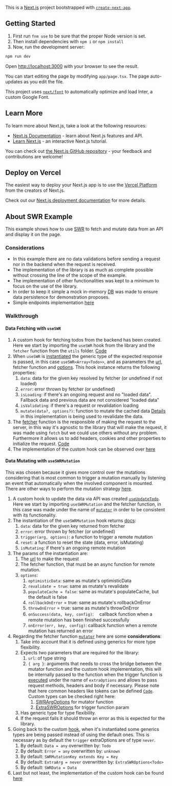 This is a [Next.js](https://nextjs.org/) project bootstrapped with [`create-next-app`](https://github.com/vercel/next.js/tree/canary/packages/create-next-app).

## Getting Started

1) First run `fnm use` to be sure that the proper Node version is set.
2) Then install dependencies with `npm i` or `npm install`
3) Now, run the development server:

```bash
npm run dev
```

Open [http://localhost:3000](http://localhost:3000) with your browser to see the result.

You can start editing the page by modifying `app/page.tsx`. The page auto-updates as you edit the file.

This project uses [`next/font`](https://nextjs.org/docs/basic-features/font-optimization) to automatically optimize and load Inter, a custom Google Font.

## Learn More

To learn more about Next.js, take a look at the following resources:

- [Next.js Documentation](https://nextjs.org/docs) - learn about Next.js features and API.
- [Learn Next.js](https://nextjs.org/learn) - an interactive Next.js tutorial.

You can check out [the Next.js GitHub repository](https://github.com/vercel/next.js/) - your feedback and contributions are welcome!

## Deploy on Vercel

The easiest way to deploy your Next.js app is to use the [Vercel Platform](https://vercel.com/new?utm_medium=default-template&filter=next.js&utm_source=create-next-app&utm_campaign=create-next-app-readme) from the creators of Next.js.

Check out our [Next.js deployment documentation](https://nextjs.org/docs/deployment) for more details.

## About SWR Example

This example shows how to use [SWR](https://swr.vercel.app/) to fetch and mutate data from an API and display it on the page.

### Considerations

- In this example there are no data validations before sending a request nor in the backend when the request is received.
- The implementation of the library is as much as complete possible without crossing the line of the scope of the example.
- The implementation of other functionalities was kept to a minimum to focus on the use of the library.
- In order to keep it simple a mock in-memory [DB](./src/lib/db.ts) was made to ensure data persistence for demonstration proposes.
- Simple endpoints implementation [here](./pages/api/todos.ts)

### Walkthrough

#### Data Fetching with `useSWR`

1) A custom hook for fetching todos from the backend has been created. Here we start by importing the `useSWR` hook from the library and the `fetcher` function from the `utils` folder. [Code](./src/hooks/useGetTodos.ts#L1-L2)
2) When `useSWR` is [instantiated](./src/hooks/useGetTodos.ts#L8) the generic type of the expected response is passed, in this case `useSWR<Array<Todo>>`, and as parameters the [url](./src/hooks/useGetTodos.ts#L6), fetcher function and [options](https://swr.vercel.app/docs/api#options). This hook instance returns the following properties:
   1) `data`: data for the given key resolved by fetcher (or undefined if not loaded)
   2) `error`: error thrown by fetcher (or undefined)
   3) `isLoading`: if there's an ongoing request and no "loaded data". Fallback data and previous data are not considered "loaded data"
   4) `isValidating`: if there's a request or revalidation loading
   5) `mutate(data?, options?)`: function to mutate the cached data [Details](https://swr.vercel.app/docs/mutation) in this implementation is being used to revalidate the data.
3) The [fetcher](./src/hooks/_fetcher.ts#L6) function is the responsible of making the request to the server, in this way it's agnostic to the library that will make the request, it was made using `fetch` but we could use others without any problem. Furthermore it allows us to add headers, cookies and other properties to initialize the request. [Code](./src/hooks/_fetcher.ts#L9)
4) The implementation of the custom hook can be observed over [here](./src/app/page.tsx#L11)

#### Data Mutating with `useSWRMutation`

This was chosen because it gives more control over the mutations considering that is most common to trigger a mutation manually by listening an event that automatically when the involved component is mounted. There are other ways to perform the mutation strategy [here](https://swr.vercel.app/docs/mutation).

1) A custom hook to update the data via API was created [`useUpdateTodo`](./src/hooks/useUpdateTodo.ts). Here we start by importing `useSWRMutation` and the fetcher function, in this case was made under the name of [`mutator`](./src/hooks/_mutator.ts#L6) in order to be consistent with its functionality.
2) The instantiation of the `useSWRMutation` hook returns [docs](https://swr.vercel.app/docs/mutation#useswrmutation):
   1) `data`: data for the given key returned from fetcher
   2) `error`: error thrown by fetcher (or undefined)
   3) `trigger(arg, options)`: a function to trigger a remote mutation
   4) `reset`: a function to reset the state (data, error, isMutating)
   5) `isMutating`: if there's an ongoing remote mutation
3) The params of the instantiation are:
   1) The [url](./src/hooks/useUpdateTodo.ts#L7) to make the request
   2) The fetcher function, that must be an async function for remote mutation.
   3) `options`:
      1) `optimisticData`: same as mutate's optimisticData
      2) `revalidate = true`: same as mutate's revalidate
      3) `populateCache = false`: same as mutate's populateCache, but the default is false
      4) `rollbackOnError` = true: same as mutate's rollbackOnError
      5) `throwOnError` = true: same as mutate's throwOnError
      6) `onSuccess(data, key, config)`:　 callback function when a remote mutation has been finished successfully
      7) `onError(err, key, config)`: callback function when a remote mutation has returned an error
4) Regarding the fetcher function [`mutator`](./src/hooks/_mutator.ts#L6) here are some **considerations**:
   1) Take into account that it is defined using generics for more type flexibility.
   2) Expects two parameters that are required for the library:
      1) `url`: of type string
      2) `{ arg }`: arguments that needs to cross the bridge between the mutator function and the custom hook implementation, this will be internally passed to the function when the trigger function is [executed](./src/hooks/useUpdateTodo.ts#L21) under the name of `extraOptions` and allows to pass request methods, headers and body if necessary. Please note that here common headers like tokens can be defined [`Code`](./src/hooks/_mutator.ts#L12). Custom types can be checked right here:
         1) [SWRArgOptions](./src/types/index.ts#L14) for mutator function
         2) [ExtraSWROptions](./src/types/index.ts#L8) for trigger function param
   3) Has generic type for type flexibility.
   4) If the request fails it should throw an error as this is expected for the library.
5) Going back to the custom [hook](./src/hooks/useUpdateTodo.ts#L6), when it's instantiated some generics types are being passed instead of using the default ones. This is necessary as by default the `trigger` extraOptions are of type `never`.
   1) By default: `Data = any` overwritten by: `Todo`
   2) By default: `Error = any` overwritten by: `unknown`
   3) By default: `SWRMutationKey extends Key = Key`
   4) By default: `ExtraArg = never` overwritten by: `ExtraSWROptions<Todo>`
   5) By default: `SWRData = Data`
6) Last but not least, the implementation of the custom hook can be found [here](./src/app/page.tsx#L12-L15)
